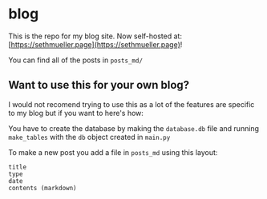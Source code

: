 # blog

This is the repo for my blog site. Now self-hosted at: [https://sethmueller.page](https://sethmueller.page)!

You can find all of the posts in `posts_md/`

## Want to use this for your own blog?

I would not recomend trying to use this as a lot of the features are specific to my blog but if you want to here's how:

You have to create the database by making the `database.db` file and running `make_tables` with the `db` object created in `main.py`

To make a new post you add a file in `posts_md` using this layout:

```
title
type
date
contents (markdown)
```